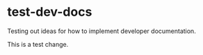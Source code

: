 # test-dev-docs

Testing out ideas for how to implement developer documentation.

This is a test change.
